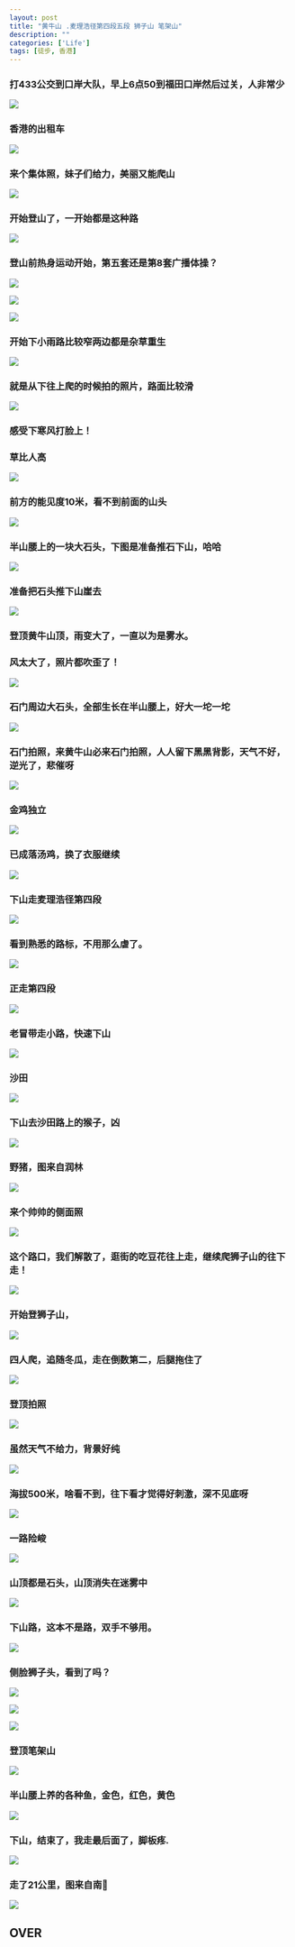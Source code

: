 ```yaml
---
layout: post
title: "黄牛山 .麦理浩径第四段五段 狮子山 笔架山"
description: ""
categories: ['Life']
tags: [徒步, 香港]
---
```

 


### 打433公交到口岸大队，早上6点50到福田口岸然后过关，人非常少

![](https://hyvi.github.io/blog-images/20170315/pic_001.jpg)



### 香港的出租车



![](https://hyvi.github.io/blog-images/20170315/pic_002.jpg)



### 来个集体照，妹子们给力，美丽又能爬山


![](https://hyvi.github.io/blog-images/20170315/pic_003.jpg)



### 开始登山了，一开始都是这种路



![](https://hyvi.github.io/blog-images/20170315/pic_004.jpg)



### 登山前热身运动开始，第五套还是第8套广播体操？



![](https://hyvi.github.io/blog-images/20170315/pic_005.jpg)

![](https://hyvi.github.io/blog-images/20170315/pic_006.jpg)

![](https://hyvi.github.io/blog-images/20170315/pic_007.jpg)



### 开始下小雨路比较窄两边都是杂草重生


![](https://hyvi.github.io/blog-images/20170315/pic_008.jpg)



### 就是从下往上爬的时候拍的照片，路面比较滑



![](https://hyvi.github.io/blog-images/20170315/pic_009.jpg)



### 感受下寒风打脸上！



### 草比人高


![](https://hyvi.github.io/blog-images/20170315/pic_010.jpg)



### 前方的能见度10米，看不到前面的山头



![](https://hyvi.github.io/blog-images/20170315/pic_011.jpg)





### 半山腰上的一块大石头，下图是准备推石下山，哈哈



![](https://hyvi.github.io/blog-images/20170315/pic_012.jpg)





### 准备把石头推下山崖去



![](https://hyvi.github.io/blog-images/20170315/pic_013.jpg)





### 登顶黄牛山顶，雨变大了，一直以为是雾水。

### 风太大了，照片都吹歪了！



![](https://hyvi.github.io/blog-images/20170315/pic_014.jpg)





### 石门周边大石头，全部生长在半山腰上，好大一坨一坨



![](https://hyvi.github.io/blog-images/20170315/pic_015.jpg)





### 石门拍照，来黄牛山必来石门拍照，人人留下黑黑背影，天气不好，逆光了，悲催呀



![](https://hyvi.github.io/blog-images/20170315/pic_016.jpg)





### 金鸡独立



![](https://hyvi.github.io/blog-images/20170315/pic_017.jpg)





### 已成落汤鸡，换了衣服继续



![](https://hyvi.github.io/blog-images/20170315/pic_018.jpg)





### 下山走麦理浩径第四段



![](https://hyvi.github.io/blog-images/20170315/pic_019.jpg)





### 看到熟悉的路标，不用那么虐了。



![](https://hyvi.github.io/blog-images/20170315/pic_020.jpg)





### 正走第四段



![](https://hyvi.github.io/blog-images/20170315/pic_021.jpg)





### 老冒带走小路，快速下山



![](https://hyvi.github.io/blog-images/20170315/pic_022.jpg)





### 沙田



![](https://hyvi.github.io/blog-images/20170315/pic_023.jpg)





### 下山去沙田路上的猴子，凶



![](https://hyvi.github.io/blog-images/20170315/pic_024.jpg)





### 野猪，图来自润林



![](https://hyvi.github.io/blog-images/20170315/pic_025.jpg)





### 来个帅帅的侧面照



![](https://hyvi.github.io/blog-images/20170315/pic_026.jpg)





### 这个路口，我们解散了，逛街的吃豆花往上走，继续爬狮子山的往下走！



![](https://hyvi.github.io/blog-images/20170315/pic_027.jpg)





### 开始登狮子山，



![](https://hyvi.github.io/blog-images/20170315/pic_028.jpg)





### 四人爬，追随冬瓜，走在倒数第二，后腿拖住了



![](https://hyvi.github.io/blog-images/20170315/pic_029.jpg)





### 登顶拍照



![](https://hyvi.github.io/blog-images/20170315/pic_030.jpg)





### 虽然天气不给力，背景好纯



![](https://hyvi.github.io/blog-images/20170315/pic_031.jpg)





### 海拔500米，啥看不到，往下看才觉得好刺激，深不见底呀



![](https://hyvi.github.io/blog-images/20170315/pic_032.jpg)





### 一路险峻



![](https://hyvi.github.io/blog-images/20170315/pic_033.jpg)





### 山顶都是石头，山顶消失在迷雾中



![](https://hyvi.github.io/blog-images/20170315/pic_034.jpg)





### 下山路，这本不是路，双手不够用。



![](https://hyvi.github.io/blog-images/20170315/pic_035.jpg)





### 侧脸狮子头，看到了吗？



![](https://hyvi.github.io/blog-images/20170315/pic_036.jpg)

![](https://hyvi.github.io/blog-images/20170315/pic_037.jpg)

![](https://hyvi.github.io/blog-images/20170315/pic_038.jpg)





### 登顶笔架山



![](https://hyvi.github.io/blog-images/20170315/pic_039.jpg)





### 半山腰上养的各种鱼，金色，红色，黄色



![](https://hyvi.github.io/blog-images/20170315/pic_040.jpg)





### 下山，结束了，我走最后面了，脚板疼.



![](https://hyvi.github.io/blog-images/20170315/pic_041.jpg)





### 走了21公里，图来自南🐺



![](https://hyvi.github.io/blog-images/20170315/pic_042.jpg)

## OVER



